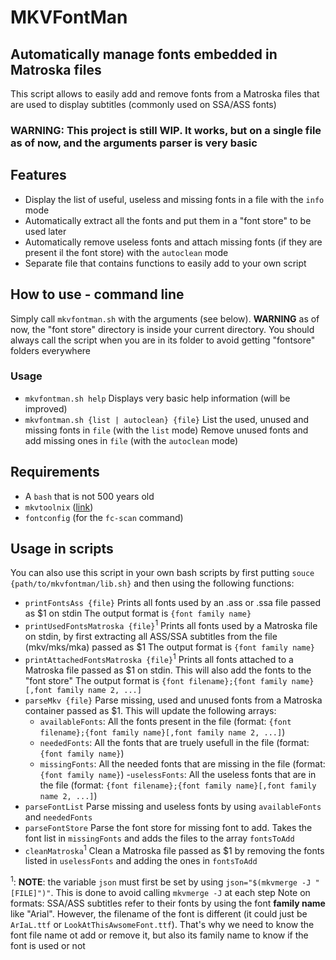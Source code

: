 # MKVFontMan

## Automatically manage fonts embedded in Matroska files

This script allows to easily add and remove fonts from a Matroska files that are used to display subtitles (commonly used on SSA/ASS fonts)

### WARNING: This project is still WIP. It works, but on a single file as of now, and the arguments parser is very basic

## Features

- Display the list of useful, useless and missing fonts in a file with the `info` mode
- Automatically extract all the fonts and put them in a "font store" to be used later
- Automatically remove useless fonts and attach missing fonts (if they are present il the font store) with the `autoclean` mode
- Separate file that contains functions to easily add to your own script

## How to use - command line

Simply call `mkvfontman.sh` with the arguments (see below). **WARNING** as of now, the "font store" directory is inside your current directory. You should always call the script when you are in its folder to avoid getting "fontsore" folders everywhere

### Usage

- `mkvfontman.sh help`
Displays very basic help information (will be improved)
- `mkvfontman.sh {list | autoclean} {file}`
List the used, unused and missing fonts in `file` (with the `list` mode)
Remove unused fonts and add missing ones in `file` (with the `autoclean` mode)

## Requirements

- A `bash` that is not 500 years old
- `mkvtoolnix` ([link](https://mkvtoolnix.download/downloads.html "link"))
- `fontconfig` (for the `fc-scan` command)

## Usage in scripts

You can also use this script in your own bash scripts by first putting `souce {path/to/mkvfontman/lib.sh}` and then using the following functions:
- `printFontsAss {file}`
Prints all fonts used by an .ass or .ssa file passed as $1 on stdin
The output format is `{font family name}`
- `printUsedFontsMatroska {file}`<sup>1</sup>
Prints all fonts used by a Matroska file on stdin, by first extracting all ASS/SSA subtitles from the file (mkv/mks/mka) passed as $1
The output format is `{font family name}`
- `printAttachedFontsMatroska {file}`<sup>1</sup>
Prints all fonts attached to a Matroska file passed as $1 on stdin. This will also add the fonts to the "font store"
The output format is `{font filename};{font family name}[,font family name 2, ...]`
- `parseMkv {file}`
Parse missing, used and unused fonts from a Matroska container passed as $1.
This will update the following arrays:
	- `availableFonts`: All the fonts present in the file (format: `{font filename};{font family name}[,font family name 2, ...]`)
	- `neededFonts`: All the fonts that are truely usefull in the file (format: `{font family name}`)
	- `missingFonts`: All the needed fonts that are missing in the file (format: `{font family name}`)
	-`uselessFonts`: All the useless fonts that are in the file (format: `{font filename};{font family name}[,font family name 2, ...]`)
- `parseFontList`
Parse missing and useless fonts by using `availableFonts` and `neededFonts`
- `parseFontStore`
Parse the font store for missing font to add.
Takes the font list in `missingFonts` and adds the files to the array `fontsToAdd`
- `cleanMatroska`<sup>1</sup>
Clean a Matroska file passed as $1 by removing the fonts listed in `uselessFonts` and adding the ones in `fontsToAdd`

<sup>1</sup>: **NOTE**: the variable `json` must first be set by using `json="$(mkvmerge -J "[FILE]")"`. This is done to avoid calling `mkvmerge -J` at each step
Note on formats:
SSA/ASS subtitles refer to their fonts by using the font **family name** like "Arial". However, the filename of the font is different (it could just be `ArIaL.ttf` or `LookAtThisAwsomeFont.ttf`). That's why we need to know the font file name ot add or remove it, but also its family name to know if the font is used or not

